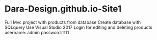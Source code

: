 # Dara-Design.github.io-Site1
Full Mvc project with products from database 
Create database with SQLquery
Use Visual Studio 2017
Login for editing and deleting products
username: admin 
password:1111
